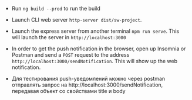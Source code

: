 
- Run `ng build --prod` to run the build

- Launch CLI web server  `http-server dist/sw-project`.

- Launch the express server from another terminal `npm run serve`. This will launch the server in `http://localhost:3000`

- In order to get the push notification in the browser, open up Insomnia or Postman and send a `POST` request to the address `http://localhost:3000/sendNotification`. This will show up the web notification.

- Для тестирования push-уведомлений можно через postman отправлять запрос на http://localhost:3000/sendNotification,
передавая объект со свойствами title и body

